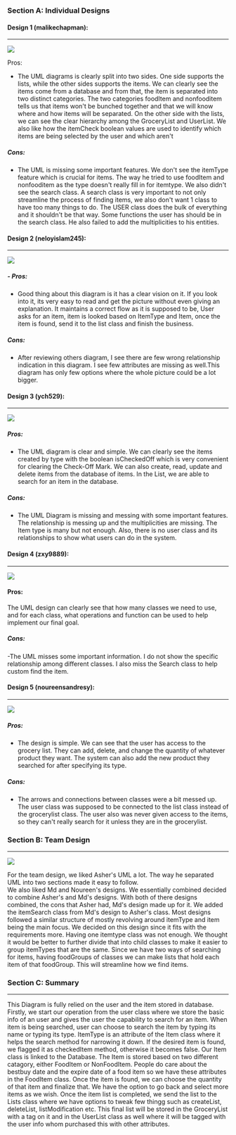 ### Section A: Individual Designs

#### Design 1 (malikechapman):
---

![](https://github.com/qc-se-spring2021/370Spring21Sec55Team6/blob/main/GroupProject/Images/asherDesign.jpg)

Pros:

- The UML diagrams is clearly split into two sides. One side supports the lists, while the other sides supports the items. 
We can clearly see the items come from a database and from that, the item is separated into two distinct categories. 
The two categories foodItem and nonfooditem tells us that items won't be bunched together and that we will know where 
and how items will be separated. On the other side with the lists, we can see the clear hierarchy among the GroceryList 
and UserList. We also like how the itemCheck boolean values are used to identify which items are being selected by the 
user and which aren't

##### Cons:
- The UML is missing some important features. We don't see the itemType feature which is crucial for items. The way he 
tried to use foodItem and nonfooditem as the type doesn't really fill in for itemtype. We also didn't see the search 
class. A search class is very important to not only streamline the process of finding items, we also don't want 1 class 
to have too many things to do. The USER class does the bulk of everything and it shouldn't be that way. Some functions 
the user has should be in the search class. He also failed to add the multiplicities to his entities.


#### Design 2 (neloyislam245):

---
![](C:\Users\ashch\Pictures\neloyislam245Design.jpg)

##### - Pros: 

- Good thing about this diagram is it has a clear vision on it. If you look into it, its very easy to read and get 
the picture without even giving an explanation. It maintains a correct flow as it is supposed to be, User asks for an 
item, item is looked based on ItemType and Item, once the item is found, send it to the list class and finish the 
business.

##### Cons: 
- After reviewing others diagram, I see there are few wrong relationship indication in this diagram. I see few 
attributes are missing as well.This diagram has only few options where the whole picture could be a lot bigger.


#### Design 3 (ych529):
---
![](C:\Users\ashch\Pictures\ych529Design.jpg)

##### Pros:

- The UML diagram is clear and simple. We can clearly see the items created by type with the boolean isCheckedOff which is 
very convenient for clearing the Check-Off Mark. We can also create, read, update and delete items from the database of 
items. In the List, we are able to search for an item in the database.

##### Cons:
- The UML Diagram is missing and messing with some important features. The relationship is messing up and the multiplicities 
are missing. The Item type is many but not enough. Also, there is no user class and its relationships to show what users 
can do in the system.


#### Design 4 (zxy9889):
---

![](C:\Users\ashch\Pictures\zxy9889Design.jpg)

#### Pros:

The UML design can clearly see that how many classes we need to use, and for each class, what operations and 
function can be used to help implement our final goal.

##### Cons: 
-The UML misses some important information. I do not show the specific relationship among different classes. I 
also miss the Search class to help custom find the item.

#### Design 5 (noureensandresy): 
---
![](C:\Users\ashch\Pictures\noureensandresyDesign.jpg)

 #####  Pros: 

- The design is simple. We can see that the user has access to the grocery list. They can add, delete, and  change the quantity of whatever product they want. The system can also add the new product they searched for after specifying its type.

##### Cons:
- The arrows and connections between classes were a bit messed up. The user class was supposed to be connected to the list class instead of the grocerylist class. The user also was never given access to the items, so they can't really search for it unless they are in the grocerylist.

### Section B: Team Design
---
![](C:\Users\ashch\Pictures\teamDesign.jpg)



For the team design, we liked Asher's UML a lot. The way he separated UML into two sections made it easy to follow.  
We also liked Md and Noureen's designs.  We essentially combined decided to combine Asher's and Md's designs. With both 
of there designs combined, the cons that Asher had, Md's design made up for it. We added the itemSearch class from Md's 
design to Asher's class. Most designs followed a similar structure of mostly revolving around itemType and item being the 
main focus. We decided on this design since it fits with the requirements more. Having one itemtype class was not enough. 
We thought it would be better to further divide that into child classes to make it easier to group itemTypes that are the 
same. Since we have two ways of searching for items, having foodGroups of classes we can make lists that hold each item of 
that foodGroup. This will streamline how we find items.



### Section C: Summary
---
This Diagram is fully relied on the user and the item stored in database. Firstly, we start our operation from the
user class where we store the basic info of an user and gives the user the capability to search for an item. When item
is being searched, user can choose to search the item by typing its name or typing its type. ItemType is an attribute
of the Item class where it helps the search method for narrowing it down. If the desired item is found, we flagged it as
checkedItem method, otherwise it becomes false. Our Item class is linked to the Database. The Item is stored based on 
two different catagory, either FoodItem or NonFoodItem. People do care about the bestbuy date and the expire date of a 
food item so we have these attributes in the FoodItem class. Once the item is found, we can choose the quantity of that 
item and finalize that. We have the option to go back and select more items as we wish. Once the item list is completed, 
we send the list to the Lists class where we have options to tweak few thingg such as createList, deleteList, 
listModification etc. This final list will be stored in the GroceryList with a tag on it and in the UserList class as well
where it will be tagged with the user info whom purchased this with other attributes.